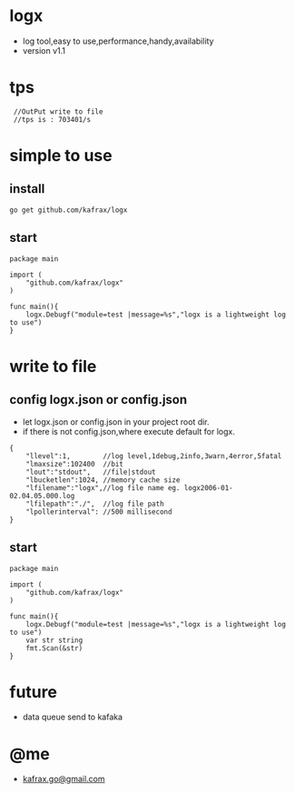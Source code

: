 # logx
 - log tool,easy to use,performance,handy,availability
 - version v1.1
# tps
```
 //OutPut write to file
 //tps is : 703401/s
```
# simple to use
## install

```
go get github.com/kafrax/logx
```
## start
```
package main

import (
    "github.com/kafrax/logx"
)

func main(){
    logx.Debugf("module=test |message=%s","logx is a lightweight log to use")
}

```

# write to file
## config logx.json or config.json
- let logx.json  or config.json in your project root dir.
- if there is not config.json,where execute default for logx.
```
{
    "llevel":1,        //log level,1debug,2info,3warn,4error,5fatal
    "lmaxsize":102400  //bit
    "lout":"stdout",   //file|stdout
    "lbucketlen":1024, //memory cache size
    "lfilename":"logx",//log file name eg. logx2006-01-02.04.05.000.log
    "lfilepath":"./",  //log file path
    "lpollerinterval": //500 millisecond
}
```
## start
```
package main

import (
    "github.com/kafrax/logx"
)

func main(){
    logx.Debugf("module=test |message=%s","logx is a lightweight log to use")
    var str string
    fmt.Scan(&str)
}
```

# future
 - data queue send to kafaka

# @me
 - kafrax.go@gmail.com